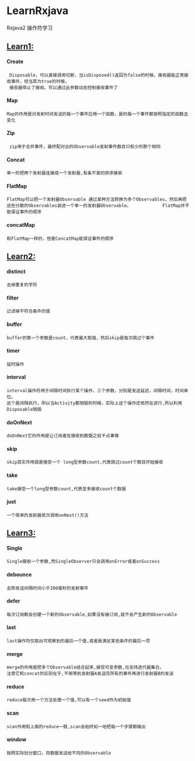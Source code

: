 # LearnRxjava

Rxjava2 操作符学习

## [Learn1:](https://github.com/yishangfei/LearnRxjava/blob/master/app/src/main/java/com/ysf/learnrxjava/Learn1.java "Learn1")


#### Create
     Disposable，可以直接调用切断，当isDisposed()返回为false的时候，接收器能正常接收事件，但当其为true的时候，
     接收器停止了接收。可以通过此参数动态控制接收事件了
 
#### Map
	Map的作用是对发射时间发送的每一个事件应用一个函数，是的每一个事件都按照指定的函数去变化
 
#### Zip
	 zip用于合并事件，最终配对出的Observable发射事件数目只和少的那个相同

#### Concat
	单一的把两个发射器连接成一个发射器,有条不紊的排序接收

#### FlatMap
	FlatMap可以把一个发射器Observable 通过某种方法转换为多个Observables，然后再把这些分散的Observables装进一个单一的发射器Observable。    	      FlatMap并不能保证事件的顺序

#### concatMap
	和FlatMap一样的，但是ConcatMap能保证事件的顺序

## [Learn2:](https://github.com/yishangfei/LearnRxjava/blob/master/app/src/main/java/com/ysf/learnrxjava/Learn2.java "Learn2")


#### distinct
	去掉重复的字符

#### filter
	过滤掉不符合条件的值

#### buffer
	buffer的第一个参数是count，代表最大取值，然后skip是每次跳过个事件

#### timer
	延时操作

#### interval
	interval操作符用于间隔时间执行某个操作，三个参数，分别是发送延迟，间隔时间，时间单位。
	这个是间隔执行，所以当Activity都销毁的时候，实际上这个操作还依然在进行,所以利用Disposable销毁

#### doOnNext
	doOnNext它的作用是让订阅者在接收到数据之前干点事情

#### skip
	skip其实作用就是接受一个 long型参数count,代表跳过count个数目开始接收

#### take
	take接受一个long型参数count,代表至多接收count个数据

#### just
	一个简单的发射器依次调用onNext()方法

## [Learn3:](https://github.com/yishangfei/LearnRxjava/blob/master/app/src/main/java/com/ysf/learnrxjava/Learn3.java "Learn3")

#### Single
	Single接收一个参数,而SingleObserver只会调用onError或者onSuccess
	
#### debounce
	去除发送间隔时间小于200毫秒的发射事件
	
#### defer
	每次订阅都会创建一个新的Observable,如果没有被订阅,就不会产生新的Observable
	
#### last
	last操作符仅取出可观察到的最后一个值,或者是满足某些条件的最后一项
	
#### merge
	merge的作用是把多个Observable结合起来,接受可变参数,也支持迭代器集合。
	注意它和concat的区别在于,不用等到发射器A发送完所有的事件再进行发射器B的发送
	
#### reduce
	reduce每次用一个方法处理一个值,可以有一个seed作为初始值
	
#### scan
	scan作用和上面的reduce一致,scan会始终如一地把每一个步骤都输出
	
#### window
	按照实际划分窗口，将数据发送给不同的Observable
